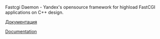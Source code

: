 Fastcgi Daemon - Yandex's opensource framework for highload FastCGI applications on C++ design.

[Документация](https://github.com/lmovsesjan/Fastcgi-Daemon/wiki/Документация)

[Documentation](https://github.com/lmovsesjan/Fastcgi-Daemon/blob/master/doc/en/Introduction.md)

